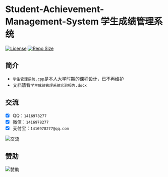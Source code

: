 # Student-Achievement-Management-System 学生成绩管理系统

[![License](https://img.shields.io/github/license/ali1416/Student-Achievement-Management-System?label=License)](https://opensource.org/licenses/BSD-3-Clause)
[![Repo Size](https://img.shields.io/github/repo-size/ali1416/Student-Achievement-Management-System?label=Repo%20Size&color=success)](https://github.com/ALI1416/Student-Achievement-Management-System/archive/refs/heads/master.zip)

## 简介

- `学生管理系统.cpp`是本人大学时期的课程设计，已不再维护
- 文档请看`学生成绩管理系统实验报告.docx`

## 交流

- [x] QQ：`1416978277`
- [x] 微信：`1416978277`
- [x] 支付宝：`1416978277@qq.com`

![交流](https://cdn.jsdelivr.net/gh/ALI1416/ALI1416/image/contact.png)

## 赞助

![赞助](https://cdn.jsdelivr.net/gh/ALI1416/ALI1416/image/donate.png)
